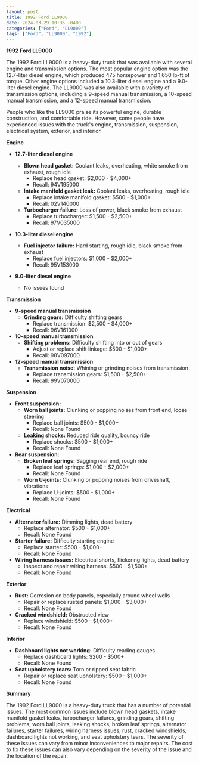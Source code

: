 ```yaml
---
layout: post
title: 1992 Ford LL9000
date: 2024-03-29 10:36 -0400
categories: ["Ford", "LL9000"]
tags: ["Ford", "LL9000", "1992"]
---
```

**1992 Ford LL9000**

The 1992 Ford LL9000 is a heavy-duty truck that was available with several engine and transmission options. The most popular engine option was the 12.7-liter diesel engine, which produced 475 horsepower and 1,650 lb-ft of torque. Other engine options included a 10.3-liter diesel engine and a 9.0-liter diesel engine. The LL9000 was also available with a variety of transmission options, including a 9-speed manual transmission, a 10-speed manual transmission, and a 12-speed manual transmission.

People who like the LL9000 praise its powerful engine, durable construction, and comfortable ride. However, some people have experienced issues with the truck's engine, transmission, suspension, electrical system, exterior, and interior.

**Engine**
 - **12.7-liter diesel engine**
   - **Blown head gasket:** Coolant leaks, overheating, white smoke from exhaust, rough idle
     - Replace head gasket: $2,000 - $4,000+
     - Recall: 94V195000
   - **Intake manifold gasket leak:** Coolant leaks, overheating, rough idle
     - Replace intake manifold gasket: $500 - $1,000+
     - Recall: 02V140000
   - **Turbocharger failure:** Loss of power, black smoke from exhaust
     - Replace turbocharger: $1,500 - $2,500+
     - Recall: 97V035000

 - **10.3-liter diesel engine**
   - **Fuel injector failure:** Hard starting, rough idle, black smoke from exhaust
     - Replace fuel injectors: $1,000 - $2,000+
     - Recall: 95V153000

 - **9.0-liter diesel engine**
   - No issues found

**Transmission**

 - **9-speed manual transmission**
   - **Grinding gears:** Difficulty shifting gears
     - Replace transmission: $2,500 - $4,000+
     - Recall: 96V161000
 - **10-speed manual transmission**
   - **Shifting problems:** Difficulty shifting into or out of gears
     - Adjust or replace shift linkage: $500 - $1,000+
     - Recall: 98V097000
 - **12-speed manual transmission**
   - **Transmission noise:** Whining or grinding noises from transmission
     - Replace transmission gears: $1,500 - $2,500+
     - Recall: 99V070000

**Suspension**

 - **Front suspension:**
   - **Worn ball joints:** Clunking or popping noises from front end, loose steering
     - Replace ball joints: $500 - $1,000+
     - Recall: None Found
   - **Leaking shocks:** Reduced ride quality, bouncy ride
     - Replace shocks: $500 - $1,000+
     - Recall: None Found
 - **Rear suspension:**
   - **Broken leaf springs:** Sagging rear end, rough ride
     - Replace leaf springs: $1,000 - $2,000+
     - Recall: None Found
   - **Worn U-joints:** Clunking or popping noises from driveshaft, vibrations
     - Replace U-joints: $500 - $1,000+
     - Recall: None Found

**Electrical**

 - **Alternator failure:** Dimming lights, dead battery
     - Replace alternator: $500 - $1,000+
     - Recall: None Found
 - **Starter failure:** Difficulty starting engine
     - Replace starter: $500 - $1,000+
     - Recall: None Found
 - **Wiring harness issues:** Electrical shorts, flickering lights, dead battery
     - Inspect and repair wiring harness: $500 - $1,500+
     - Recall: None Found

**Exterior**

 - **Rust:** Corrosion on body panels, especially around wheel wells
     - Repair or replace rusted panels: $1,000 - $3,000+
     - Recall: None Found
 - **Cracked windshield:** Obstructed view
     - Replace windshield: $500 - $1,000+
     - Recall: None Found

**Interior**

 - **Dashboard lights not working:** Difficulty reading gauges
     - Replace dashboard lights: $200 - $500+
     - Recall: None Found
 - **Seat upholstery tears:** Torn or ripped seat fabric
     - Repair or replace seat upholstery: $500 - $1,000+
     - Recall: None Found

**Summary**

The 1992 Ford LL9000 is a heavy-duty truck that has a number of potential issues. The most common issues include blown head gaskets, intake manifold gasket leaks, turbocharger failures, grinding gears, shifting problems, worn ball joints, leaking shocks, broken leaf springs, alternator failures, starter failures, wiring harness issues, rust, cracked windshields, dashboard lights not working, and seat upholstery tears. The severity of these issues can vary from minor inconveniences to major repairs. The cost to fix these issues can also vary depending on the severity of the issue and the location of the repair.

